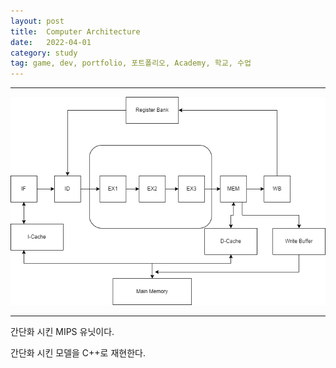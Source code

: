 ```yaml
---
layout: post
title:  Computer Architecture
date:   2022-04-01
category: study
tag: game, dev, portfolio, 포트폴리오, Academy, 학교, 수업
---
```



---

![Alt text](../../assets/img/study/SimpleMIPS.png)

---

간단화 시킨 MIPS 유닛이다.


간단화 시킨 모델을 C++로 재현한다.

